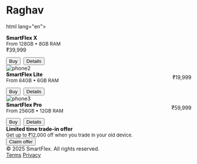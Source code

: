 # Raghav
html lang="en">
<div style="font-weight:800">SmartFlex X</div>
<div style="font-size:13px;color:var(--muted)">From 128GB • 8GB RAM</div>
</div>
<div class="price">₹39,999</div>
</div>
<div style="margin-top:auto;display:flex;gap:8px;margin-top:12px">
<button class="btn btn-primary">Buy</button>
<button class="btn" onclick="viewDetails('SmartFlex X')">Details</button>
</div>
</div>


<div class="card">
<img src="https://images.unsplash.com/photo-1542751371-adc38448a05e?q=80&w=1400&auto=format&fit=crop&ixlib=rb-4.0.3&s=efgh" alt="phone2"/>
<div style="display:flex;justify-content:space-between;align-items:center">
<div>
<div style="font-weight:800">SmartFlex Lite</div>
<div style="font-size:13px;color:var(--muted)">From 64GB • 6GB RAM</div>
</div>
<div class="price">₹19,999</div>
</div>
<div style="margin-top:auto;display:flex;gap:8px;margin-top:12px">
<button class="btn btn-primary">Buy</button>
<button class="btn" onclick="viewDetails('SmartFlex Lite')">Details</button>
</div>
</div>


<div class="card">
<img src="https://images.unsplash.com/photo-1512496015851-a90fb38ba796?q=80&w=1400&auto=format&fit=crop&ixlib=rb-4.0.3&s=ijkl" alt="phone3"/>
<div style="display:flex;justify-content:space-between;align-items:center">
<div>
<div style="font-weight:800">SmartFlex Pro</div>
<div style="font-size:13px;color:var(--muted)">From 256GB • 12GB RAM</div>
</div>
<div class="price">₹59,999</div>
</div>
<div style="margin-top:auto;display:flex;gap:8px;margin-top:12px">
<button class="btn btn-primary">Buy</button>
<button class="btn" onclick="viewDetails('SmartFlex Pro')">Details</button>
</div>
</div>
</div>
</section>


<section class="cta-strip">
<div>
<div style="font-weight:800">Limited time trade-in offer</div>
<div style="color:var(--muted);font-size:13px">Get up to ₹12,000 off when you trade in your old device.</div>
</div>
<div><button class="btn btn-primary" onclick="scrollToSection('buy')">Claim offer</button></div>
</section>


</main>


<footer>
<div>&copy; 2025 SmartFlex. All rights reserved.</div>
<div class="socials">
<a href="#">Terms</a>
<a href="#">Privacy</a>
</div>
</footer>


</div>


<script>
function scrollToSection(id){
const el = document.getElementById(id);
if(el) el.scrollIntoView({behavior:'smooth',block:'start'});
}


function subscribe(e){
e.preventDefault();
const email = document.getElementById('email').value;
if(!email) return alert('Please enter an email');
// simulate success
alert('Thanks! We\'ll notify ' + email + ' when early access opens.');
e.target.reset();
}


function viewDetails(name){
alert(name + ' — feature details coming soon!');
}
</script>
</body>
</html>

